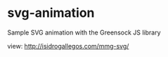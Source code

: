 # svg-animation
Sample SVG animation with the Greensock JS library

view: http://isidrogallegos.com/mmg-svg/
